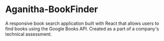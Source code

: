 # Aganitha-BookFinder
 A responsive book search application built with React that allows users to find books using the Google Books API. Created as a part of a company's technical assessment.
